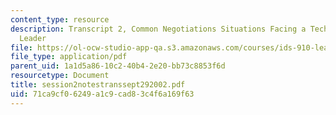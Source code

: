 ```yaml
---
content_type: resource
description: Transcript 2, Common Negotiations Situations Facing a Technology Policy
  Leader
file: https://ol-ocw-studio-app-qa.s3.amazonaws.com/courses/ids-910-leadership-development-fall-2002/71ca9cf06249a1c9cad83c4f6a169f63_session2notestranssept292002.pdf
file_type: application/pdf
parent_uid: 1a1d5a86-10c2-40b4-2e20-bb73c8853f6d
resourcetype: Document
title: session2notestranssept292002.pdf
uid: 71ca9cf0-6249-a1c9-cad8-3c4f6a169f63
---
```

